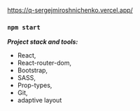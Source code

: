 https://q-sergejmiroshnichenko.vercel.app/

### `npm start`

***Project stack and tools:***

 - React, 
 - React-router-dom, 
 - Bootstrap, 
 - SASS, 
 - Prop-types, 
 - Git, 
 - adaptive layout


